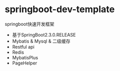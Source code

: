 # springboot-dev-template
springboot快速开发框架

* 基于SpringBoot2.3.0.RELEASE
* Mybatis & Mysql & 二级缓存
* Restful api
* Redis
* MybatisPlus
* PageHelper
